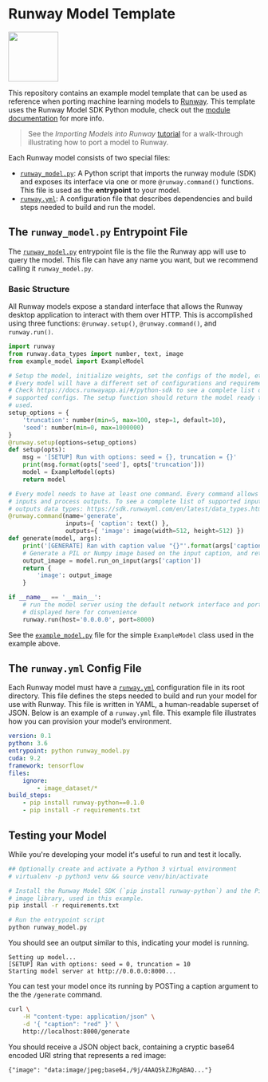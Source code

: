 # Runway Model Template

<a href="http://sdk.runwayml.com" target="_blank"><img src="https://runway.nyc3.cdn.digitaloceanspaces.com/assets/github/runway-badge.png" width=100/></a>

This repository contains an example model template that can be used as reference when porting machine learning models to [Runway](https://runwayml.com/). This template uses the Runway Model SDK Python module, check out the [module documentation](https://sdk.runwayml.com) for more info.

> See the *Importing Models into Runway* [tutorial](https://docs.runwayapp.ai/#/importing) for a walk-through illustrating how to port a model to Runway.

Each Runway model consists of two special files:

- [`runway_model.py`](runway_model.py): A Python script that imports the runway module (SDK) and exposes its interface via one or more `@runway.command()` functions. This file is used as the **entrypoint** to your model.
- [`runway.yml`](runway.yml): A configuration file that describes dependencies and build steps needed to build and run the model.

## The `runway_model.py` Entrypoint File

The [`runway_model.py`](runway_model.py) entrypoint file is the file the Runway app will use to query the model. This file can have any name you want, but we recommend calling it `runway_model.py`.

### Basic Structure

All Runway models expose a standard interface that allows the Runway desktop application to interact with them over HTTP. This is accomplished using three functions: `@runway.setup()`, `@runway.command()`, and `runway.run()`.

```python
import runway
from runway.data_types import number, text, image
from example_model import ExampleModel

# Setup the model, initialize weights, set the configs of the model, etc.
# Every model will have a different set of configurations and requirements.
# Check https://docs.runwayapp.ai/#/python-sdk to see a complete list of
# supported configs. The setup function should return the model ready to be
# used.
setup_options = {
    'truncation': number(min=5, max=100, step=1, default=10),
    'seed': number(min=0, max=1000000)
}
@runway.setup(options=setup_options)
def setup(opts):
    msg = '[SETUP] Run with options: seed = {}, truncation = {}'
    print(msg.format(opts['seed'], opts['truncation']))
    model = ExampleModel(opts)
    return model

# Every model needs to have at least one command. Every command allows to send
# inputs and process outputs. To see a complete list of supported inputs and
# outputs data types: https://sdk.runwayml.com/en/latest/data_types.html
@runway.command(name='generate',
                inputs={ 'caption': text() },
                outputs={ 'image': image(width=512, height=512) })
def generate(model, args):
    print('[GENERATE] Ran with caption value "{}"'.format(args['caption']))
    # Generate a PIL or Numpy image based on the input caption, and return it
    output_image = model.run_on_input(args['caption'])
    return {
        'image': output_image
    }

if __name__ == '__main__':
    # run the model server using the default network interface and ports,
    # displayed here for convenience
    runway.run(host='0.0.0.0', port=8000)
```

See the [`example_model.py`](example_model.py) file for the simple `ExampleModel` class used in the example above.

## The `runway.yml` Config File

Each Runway model must have a [`runway.yml`](runway.yml) configuration file in its root directory. This file defines the steps needed to build and run your model for use with Runway. This file is written in YAML, a human-readable superset of JSON. Below is an example of a `runway.yml` file. This example file illustrates how you can provision your model’s environment.

```yaml
version: 0.1
python: 3.6
entrypoint: python runway_model.py
cuda: 9.2
framework: tensorflow
files:
    ignore:
        - image_dataset/*
build_steps:
    - pip install runway-python==0.1.0
    - pip install -r requirements.txt
```

## Testing your Model

While you're developing your model it's useful to run and test it locally.

```bash
## Optionally create and activate a Python 3 virtual environment
# virtualenv -p python3 venv && source venv/bin/activate

# Install the Runway Model SDK (`pip install runway-python`) and the Pillow
# image library, used in this example.
pip install -r requirements.txt

# Run the entrypoint script
python runway_model.py
```

You should see an output similar to this, indicating your model is running.

```
Setting up model...
[SETUP] Ran with options: seed = 0, truncation = 10
Starting model server at http://0.0.0.0:8000...
```

You can test your model once its running by POSTing a caption argument to the the `/generate` command.

```bash
curl \
    -H "content-type: application/json" \
    -d '{ "caption": "red" }' \
    http://localhost:8000/generate
```

You should receive a JSON object back, containing a cryptic base64 encoded URI string that represents a red image:

```
{"image": "data:image/jpeg;base64,/9j/4AAQSkZJRgABAQ..."}
```
